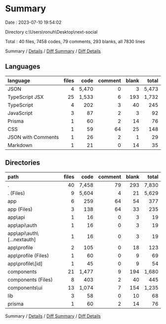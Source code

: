 # Summary

Date : 2023-07-10 19:54:02

Directory c:\\Users\\ronuh\\Desktop\\next-social

Total : 40 files,  7458 codes, 79 comments, 293 blanks, all 7830 lines

Summary / [Details](details.md) / [Diff Summary](diff.md) / [Diff Details](diff-details.md)

## Languages
| language | files | code | comment | blank | total |
| :--- | ---: | ---: | ---: | ---: | ---: |
| JSON | 4 | 5,470 | 0 | 3 | 5,473 |
| TypeScript JSX | 25 | 1,533 | 6 | 193 | 1,732 |
| TypeScript | 4 | 202 | 3 | 40 | 245 |
| JavaScript | 3 | 87 | 2 | 3 | 92 |
| Prisma | 1 | 60 | 2 | 14 | 76 |
| CSS | 1 | 59 | 64 | 25 | 148 |
| JSON with Comments | 1 | 26 | 2 | 1 | 29 |
| Markdown | 1 | 21 | 0 | 14 | 35 |

## Directories
| path | files | code | comment | blank | total |
| :--- | ---: | ---: | ---: | ---: | ---: |
| . | 40 | 7,458 | 79 | 293 | 7,830 |
| . (Files) | 9 | 5,604 | 4 | 21 | 5,629 |
| app | 6 | 259 | 64 | 54 | 377 |
| app (Files) | 3 | 138 | 64 | 33 | 235 |
| app\\api | 1 | 16 | 0 | 3 | 19 |
| app\\api\\auth | 1 | 16 | 0 | 3 | 19 |
| app\\api\\auth\\[...nextauth] | 1 | 16 | 0 | 3 | 19 |
| app\\profile | 2 | 105 | 0 | 18 | 123 |
| app\\profile (Files) | 1 | 60 | 0 | 9 | 69 |
| app\\profile\\[id] | 1 | 45 | 0 | 9 | 54 |
| components | 21 | 1,477 | 9 | 194 | 1,680 |
| components (Files) | 8 | 403 | 2 | 40 | 445 |
| components\\ui | 13 | 1,074 | 7 | 154 | 1,235 |
| lib | 3 | 58 | 0 | 10 | 68 |
| prisma | 1 | 60 | 2 | 14 | 76 |

Summary / [Details](details.md) / [Diff Summary](diff.md) / [Diff Details](diff-details.md)